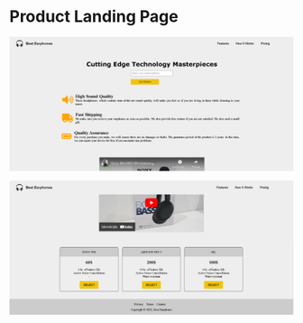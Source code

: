 # Product Landing Page

![image1](https://github.com/berkanserbes/ResponsiveWebDesign-FreeCodeCamp/blob/master/Certification/ProductLandingPage/Screenshots/1.PNG?raw=true)

![image2](https://github.com/berkanserbes/ResponsiveWebDesign-FreeCodeCamp/blob/master/Certification/ProductLandingPage/Screenshots/2.PNG?raw=true)
